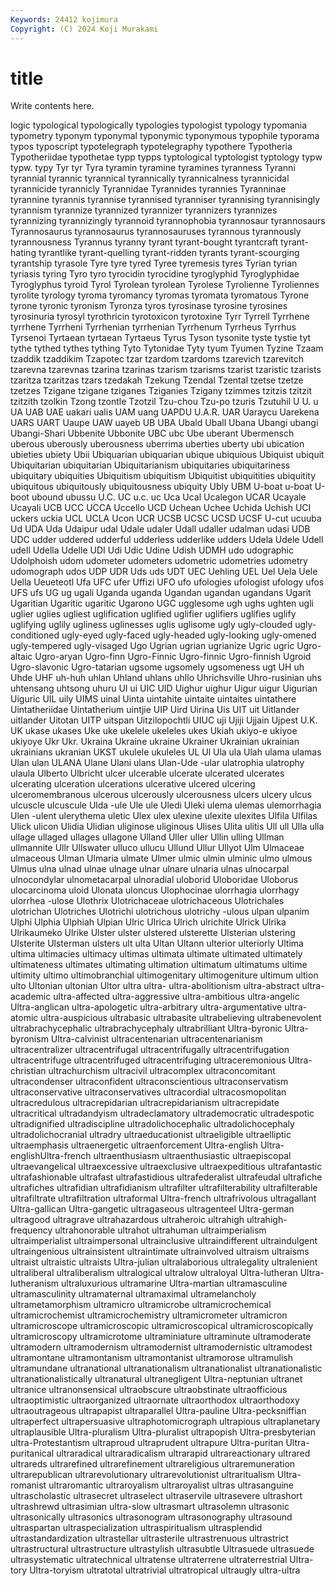 ```yaml
---
Keywords: 24412 kojimura
Copyright: (C) 2024 Koji Murakami
---
```


# title

Write contents here.



logic typological typologically typologies typologist typology
typomania typometry typonym typonymal typonymic typonymous typophile typorama typos typoscript
typotelegraph typotelegraphy typothere Typotheria Typotheriidae typothetae typp typps typtological typtologist
typtology typw typw. typy Tyr tyr Tyra tyramin tyramine tyramines
tyranness Tyranni tyrannial tyrannic tyrannical tyrannically tyrannicalness tyrannicidal tyrannicide tyrannicly
Tyrannidae Tyrannides tyrannies Tyranninae tyrannine tyrannis tyrannise tyrannised tyranniser tyrannising
tyrannisingly tyrannism tyrannize tyrannized tyrannizer tyrannizers tyrannizes tyrannizing tyrannizingly tyrannoid
tyrannophobia tyrannosaur tyrannosaurs Tyrannosaurus tyrannosaurus tyrannosauruses tyrannous tyrannously tyrannousness Tyrannus
tyranny tyrant tyrant-bought tyrantcraft tyrant-hating tyrantlike tyrant-quelling tyrant-ridden tyrants tyrant-scourging
tyrantship tyrasole Tyre tyre tyred Tyree tyremesis tyres Tyrian tyrian
tyriasis tyring Tyro tyro tyrocidin tyrocidine tyroglyphid Tyroglyphidae Tyroglyphus tyroid
Tyrol Tyrolean tyrolean Tyrolese Tyrolienne Tyroliennes tyrolite tyrology tyroma tyromancy
tyromas tyromata tyromatous Tyrone tyrone tyronic tyronism Tyronza tyros tyrosinase
tyrosine tyrosines tyrosinuria tyrosyl tyrothricin tyrotoxicon tyrotoxine Tyrr Tyrrell Tyrrhene
tyrrhene Tyrrheni Tyrrhenian tyrrhenian Tyrrhenum Tyrrheus Tyrrhus Tyrsenoi Tyrtaean tyrtaean
Tyrtaeus Tyrus Tyson tysonite tyste tystie tyt tythe tythed tythes
tything Tyto Tytonidae Tyty tyum Tyumen Tyzine Tzaam tzaddik tzaddikim
Tzapotec tzar tzardom tzardoms tzarevich tzarevitch tzarevna tzarevnas tzarina tzarinas
tzarism tzarisms tzarist tzaristic tzarists tzaritza tzaritzas tzars tzedakah Tzekung
Tzendal Tzental tzetse tzetze tzetzes Tzigane tzigane tziganes Tziganies Tzigany
tzimmes tzitzis tzitzit tzitzith tzolkin Tzong tzontle Tzotzil Tzu-chou Tzu-po
tzuris Tzutuhil U U. u UA UAB UAE uakari ualis
UAM uang UAPDU U.A.R. UAR Uaraycu Uarekena UARS UART Uaupe
UAW uayeb UB UBA Ubald Uball Ubana Ubangi ubangi Ubangi-Shari
Ubbenite Ubbonite UBC ubc Ube uberant Ubermensch uberous uberously uberousness
uberrima uberties uberty ubi ubication ubieties ubiety Ubii Ubiquarian ubiquarian
ubique ubiquious Ubiquist ubiquit Ubiquitarian ubiquitarian Ubiquitarianism ubiquitaries ubiquitariness ubiquitary
ubiquities Ubiquitism ubiquitism Ubiquitist ubiquitities ubiquitity ubiquitous ubiquitously ubiquitousness ubiquity
Ubly UBM U-boat u-boat U-boot ubound ubussu U.C. UC u.c.
uc Uca Ucal Ucalegon UCAR Ucayale Ucayali UCB UCC UCCA
Uccello UCD Uchean Uchee Uchida Uchish UCI uckers uckia UCL
UCLA Ucon UCR UCSB UCSC UCSD UCSF U-cut ucuuba Ud
UDA Uda Udaipur udal Udale udaler Udall udaller udalman udasi
UDB UDC udder uddered udderful udderless udderlike udders Udela Udele
Udell udell Udella Udelle UDI Udi Udic Udine Udish UDMH
udo udographic Udolphoish udom udometer udometers udometric udometries udometry udomograph
udos UDP UDR Uds uds UDT UEC Uehling UEL Uel
Uela Uele Uella Ueueteotl Ufa UFC ufer Uffizi UFO ufo
ufologies ufologist ufology ufos UFS ufs UG ug ugali Uganda
uganda Ugandan ugandan ugandans Ugarit Ugaritian Ugaritic ugaritic Ugarono UGC
ugglesome ugh ughs ughten ugli uglier uglies ugliest uglification uglified
uglifier uglifiers uglifies uglify uglifying uglily ugliness uglinesses uglis uglisome
ugly ugly-clouded ugly-conditioned ugly-eyed ugly-faced ugly-headed ugly-looking ugly-omened ugly-tempered ugly-visaged
Ugo Ugrian ugrian ugrianize Ugric ugric Ugro-altaic Ugro-aryan Ugro-finn Ugro-Finnic
Ugro-finnic Ugro-finnish Ugroid Ugro-slavonic Ugro-tatarian ugsome ugsomely ugsomeness ugt UH
uh Uhde UHF uh-huh uhlan Uhland uhlans uhllo Uhrichsville Uhro-rusinian
uhs uhtensang uhtsong uhuru UI ui UIC UID Uighur uighur
Uigur uigur Uigurian Uiguric UIL uily UIMS uinal Uinta uintahite
uintaite uintaites uintathere Uintatheriidae Uintatherium uintjie UIP Uird Uirina Uis
UIT uit Uitlander uitlander Uitotan UITP uitspan Uitzilopochtli UIUC uji
Ujiji Ujjain Ujpest U.K. UK ukase ukases Uke uke ukelele
ukeleles ukes Ukiah ukiyo-e ukiyoe ukiyoye Ukr Ukr. Ukraina Ukraine
ukraine Ukrainer Ukrainian ukrainian ukrainians ukranian UKST ukulele ukuleles UL
Ul Ula ula Ulah ulama ulamas Ulan ulan ULANA Ulane
Ulani ulans Ulan-Ude -ular ulatrophia ulatrophy ulaula Ulberto Ulbricht ulcer
ulcerable ulcerate ulcerated ulcerates ulcerating ulceration ulcerations ulcerative ulcered ulcering
ulceromembranous ulcerous ulcerously ulcerousness ulcers ulcery ulcus ulcuscle ulcuscule Ulda
-ule Ule ule Uledi Uleki ulema ulemas ulemorrhagia Ulen -ulent
ulerythema uletic Ulex ulex ulexine ulexite ulexites Ulfila Ulfilas Ulick
ulicon Ulidia Ulidian uliginose uliginous Ulises Ulita ulitis Ull ull
Ulla ulla ullage ullaged ullages ullagone Ulland Uller uller Ullin
ulling Ullman ullmannite Ullr Ullswater ulluco ullucu Ullund Ullur Ullyot
Ulm Ulmaceae ulmaceous Ulman Ulmaria ulmate Ulmer ulmic ulmin ulminic
ulmo ulmous Ulmus ulna ulnad ulnae ulnage ulnar ulnare ulnaria
ulnas ulnocarpal ulnocondylar ulnometacarpal ulnoradial uloborid Uloboridae Uloborus ulocarcinoma uloid
Ulonata uloncus Ulophocinae ulorrhagia ulorrhagy ulorrhea -ulose Ulothrix Ulotrichaceae ulotrichaceous
Ulotrichales ulotrichan Ulotriches Ulotrichi ulotrichous ulotrichy -ulous ulpan ulpanim Ulphi
Ulphia Ulphiah Ulpian Ulric Ulrica Ulrich ulrichite Ulrick Ulrika Ulrikaumeko
Ulrike Ulster ulster ulstered ulsterette Ulsterian ulstering Ulsterite Ulsterman ulsters
ult ulta Ultan Ultann ulterior ulteriorly Ultima ultima ultimacies ultimacy
ultimas ultimata ultimate ultimated ultimately ultimateness ultimates ultimating ultimation ultimatum
ultimatums ultime ultimity ultimo ultimobranchial ultimogenitary ultimogeniture ultimum ultion ulto
Ultonian ultonian Ultor ultra ultra- ultra-abolitionism ultra-abstract ultra-academic ultra-affected ultra-aggressive
ultra-ambitious ultra-angelic Ultra-anglican ultra-apologetic ultra-arbitrary ultra-argumentative ultra-atomic ultra-auspicious ultrabasic ultrabasite
ultrabelieving ultrabenevolent ultrabrachycephalic ultrabrachycephaly ultrabrilliant Ultra-byronic Ultra-byronism Ultra-calvinist ultracentenarian ultracentenarianism
ultracentralizer ultracentrifugal ultracentrifugally ultracentrifugation ultracentrifuge ultracentrifuged ultracentrifuging ultraceremonious Ultra-christian ultrachurchism
ultracivil ultracomplex ultraconcomitant ultracondenser ultraconfident ultraconscientious ultraconservatism ultraconservative ultraconservatives ultracordial
ultracosmopolitan ultracredulous ultracrepidarian ultracrepidarianism ultracrepidate ultracritical ultradandyism ultradeclamatory ultrademocratic ultradespotic
ultradignified ultradiscipline ultradolichocephalic ultradolichocephaly ultradolichocranial ultradry ultraeducationist ultraeligible ultraelliptic ultraemphasis
ultraenergetic ultraenforcement Ultra-english Ultra-englishUltra-french ultraenthusiasm ultraenthusiastic ultraepiscopal ultraevangelical ultraexcessive ultraexclusive
ultraexpeditious ultrafantastic ultrafashionable ultrafast ultrafastidious ultrafederalist ultrafeudal ultrafiche ultrafiches ultrafidian
ultrafidianism ultrafilter ultrafilterability ultrafilterable ultrafiltrate ultrafiltration ultraformal Ultra-french ultrafrivolous ultragallant
Ultra-gallican Ultra-gangetic ultragaseous ultragenteel Ultra-german ultragood ultragrave ultrahazardous ultraheroic ultrahigh
ultrahigh-frequency ultrahonorable ultrahot ultrahuman ultraimperialism ultraimperialist ultraimpersonal ultrainclusive ultraindifferent ultraindulgent
ultraingenious ultrainsistent ultraintimate ultrainvolved ultraism ultraisms ultraist ultraistic ultraists Ultra-julian
ultralaborious ultralegality ultralenient ultraliberal ultraliberalism ultralogical ultralow ultraloyal Ultra-lutheran Ultra-lutheranism
ultraluxurious ultramarine Ultra-martian ultramasculine ultramasculinity ultramaternal ultramaximal ultramelancholy ultrametamorphism ultramicro
ultramicrobe ultramicrochemical ultramicrochemist ultramicrochemistry ultramicrometer ultramicron ultramicroscope ultramicroscopic ultramicroscopical ultramicroscopically
ultramicroscopy ultramicrotome ultraminiature ultraminute ultramoderate ultramodern ultramodernism ultramodernist ultramodernistic ultramodest
ultramontane ultramontanism ultramontanist ultramorose ultramulish ultramundane ultranational ultranationalism ultranationalist ultranationalistic
ultranationalistically ultranatural ultranegligent Ultra-neptunian ultranet ultranice ultranonsensical ultraobscure ultraobstinate ultraofficious
ultraoptimistic ultraorganized ultraornate ultraorthodox ultraorthodoxy ultraoutrageous ultrapapist ultraparallel Ultra-pauline Ultra-pecksniffian
ultraperfect ultrapersuasive ultraphotomicrograph ultrapious ultraplanetary ultraplausible Ultra-pluralism Ultra-pluralist ultrapopish Ultra-presbyterian
ultra-Protestantism ultraproud ultraprudent ultrapure Ultra-puritan Ultra-puritanical ultraradical ultraradicalism ultrarapid ultrareactionary
ultrared ultrareds ultrarefined ultrarefinement ultrareligious ultraremuneration ultrarepublican ultrarevolutionary ultrarevolutionist ultraritualism
Ultra-romanist ultraromantic ultraroyalism ultraroyalist ultras ultrasanguine ultrascholastic ultrasecret ultraselect ultraservile
ultrasevere ultrashort ultrashrewd ultrasimian ultra-slow ultrasmart ultrasolemn ultrasonic ultrasonically ultrasonics
ultrasonogram ultrasonography ultrasound ultraspartan ultraspecialization ultraspiritualism ultrasplendid ultrastandardization ultrastellar ultrasterile
ultrastrenuous ultrastrict ultrastructural ultrastructure ultrastylish ultrasubtle Ultrasuede ultrasuede ultrasystematic ultratechnical
ultratense ultraterrene ultraterrestrial Ultra-tory Ultra-toryism ultratotal ultratrivial ultratropical ultraugly ultra-ultra
